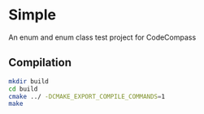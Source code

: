 # Simple
An enum and enum class test project for CodeCompass

## Compilation
```bash
mkdir build
cd build
cmake ../ -DCMAKE_EXPORT_COMPILE_COMMANDS=1
make 
```
